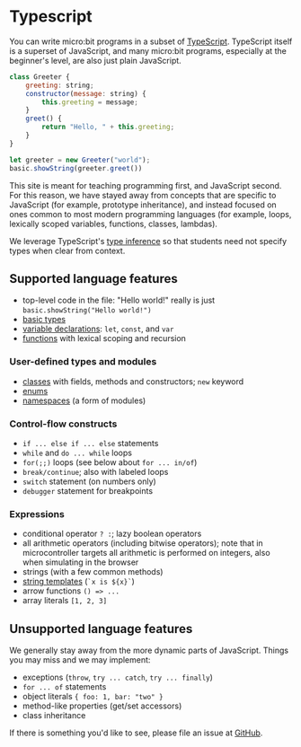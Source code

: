 # Typescript

You can write micro:bit programs in a subset of [TypeScript](https://www.typescriptlang.org). 
TypeScript itself is a superset of JavaScript, and many micro:bit programs,
especially at the beginner's level, are also just plain JavaScript.

```js
class Greeter {
    greeting: string;
    constructor(message: string) {
        this.greeting = message;
    }
    greet() {
        return "Hello, " + this.greeting;
    }
}

let greeter = new Greeter("world");
basic.showString(greeter.greet())
```

This site is meant for teaching programming first, and JavaScript second. For this
reason, we have stayed away from concepts that are specific to JavaScript (for
example, prototype inheritance), and instead focused on ones common to most
modern programming languages (for example, loops, lexically scoped variables,
functions, classes, lambdas).

We leverage TypeScript's [type inference](http://www.typescriptlang.org/docs/handbook/type-inference.html) so that
students need not specify types when clear from context.

## Supported language features

* top-level code in the file: "Hello world!" really is just `basic.showString("Hello world!")`
* [basic types](http://www.typescriptlang.org/docs/handbook/basic-types.html)
* [variable declarations](http://www.typescriptlang.org/docs/handbook/variable-declarations.html): `let`, `const`, and `var`
* [functions](http://www.typescriptlang.org/docs/handbook/functions.html) with lexical scoping and recursion

### User-defined types and modules

* [classes](http://www.typescriptlang.org/docs/handbook/classes.html) with fields, methods and constructors; `new` keyword
* [enums](http://www.typescriptlang.org/docs/handbook/enums.html)
* [namespaces](http://www.typescriptlang.org/docs/handbook/namespaces.html)  (a form of modules) 

### Control-flow constructs

* `if ... else if ... else` statements
* `while` and `do ... while` loops
* `for(;;)` loops (see below about `for ... in/of`)
* `break/continue`; also with labeled loops
* `switch` statement (on numbers only)
* `debugger` statement for breakpoints

### Expressions

* conditional operator `? :`; lazy boolean operators
* all arithmetic operators (including bitwise operators); note that in microcontroller targets
  all arithmetic is performed on integers, also when simulating in the browser
* strings (with a few common methods)
* [string templates](https://developer.mozilla.org/en-US/docs/Web/JavaScript/Reference/Template_literals) (`` `x is ${x}` ``)
* arrow functions `() => ...`
* array literals `[1, 2, 3]`


## Unsupported language features

We generally stay away from the more dynamic parts of JavaScript. 
Things you may miss and we may implement:

* exceptions (`throw`, `try ... catch`, `try ... finally`)
* `for ... of` statements
* object literals `{ foo: 1, bar: "two" }`
* method-like properties (get/set accessors)
* class inheritance

If there is something you'd like to see, please file an issue at [GitHub](http://github.com/microsoft/pxt/issues).